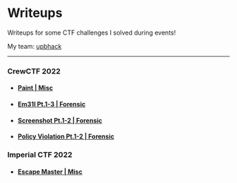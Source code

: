 # Writeups
Writeups for some CTF challenges I solved during events!

My team: [upbhack](https://ctftime.org/team/57581)

---

### CrewCTF 2022
- #### [Paint | Misc](CrewCTF%202022/Paint)
- #### [Em31l Pt.1-3 | Forensic](CrewCTF%202022/Em31l)
- #### [Screenshot Pt.1-2 | Forensic](CrewCTF%202022/Screenshot)
- #### [Policy Violation Pt.1-2 | Forensic](CrewCTF%202022/PolicyViolation)

### Imperial CTF 2022
- #### [Escape Master | Misc](Imperial%20CTF%202022/escapemaster)
